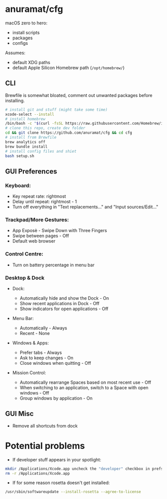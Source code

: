 # anuramat/cfg

macOS zero to hero:
- install scripts
- packages
- configs

Assumes:
- default XDG paths
- default Apple Silicon Homebrew path (`/opt/homebrew/`)

## CLI 

Brewfile is somewhat bloated, comment out unwanted packages before installing.

```sh
# install git and stuff (might take some time)
xcode-select --install
# install homebrew
/bin/bash -c "$(curl -fsSL https://raw.githubusercontent.com/Homebrew/install/HEAD/install.sh)"
# clone this repo, create dev folder
cd && git clone https://github.com/anuramat/cfg && cd cfg
# install from Brewfile
brew analytics off
brew bundle install
# install config files and shiet
bash setup.sh
```

## GUI Preferences 

### Keyboard:
- Key repeat rate: rightmost
- Delay until repeat: rightmost - 1
- Turn off everything in "Text replacements..." and "Input sources/Edit..."

### Trackpad/More Gestures:
- App Exposè - Swipe Down with Three Fingers
- Swipe between pages - Off
- Default web browser

### Control Centre:
- Turn on battery percentage in menu bar

### Desktop & Dock

- Dock:
    - Automatically hide and show the Dock - On
    - Show recent applications in Dock - Off
    - Show indicators for open applications - Off

- Menu Bar:
    - Automatically - Always
    - Recent - None

- Windows & Apps:
    - Prefer tabs - Always
    - Ask to keep changes - On
    - Close windows when quitting - Off

- Mission Control:
    - Automatically rearrange Spaces based on most recent use - Off
    - When switching to an application, switch to a Space with open windows - 
    Off
    - Group windows by application - On

## GUI Misc

- Remove all shortcuts from dock

# Potential problems

- If developer stuff appears in your spotlight:
```sh
mkdir /Applications/Xcode.app uncheck the "developer" checkbox in prefs/spotlight
rm -r /Applications/Xcode.app
```

- If for some reason rosetta doesn't get installed:
```sh
/usr/sbin/softwareupdate --install-rosetta --agree-to-license
```
